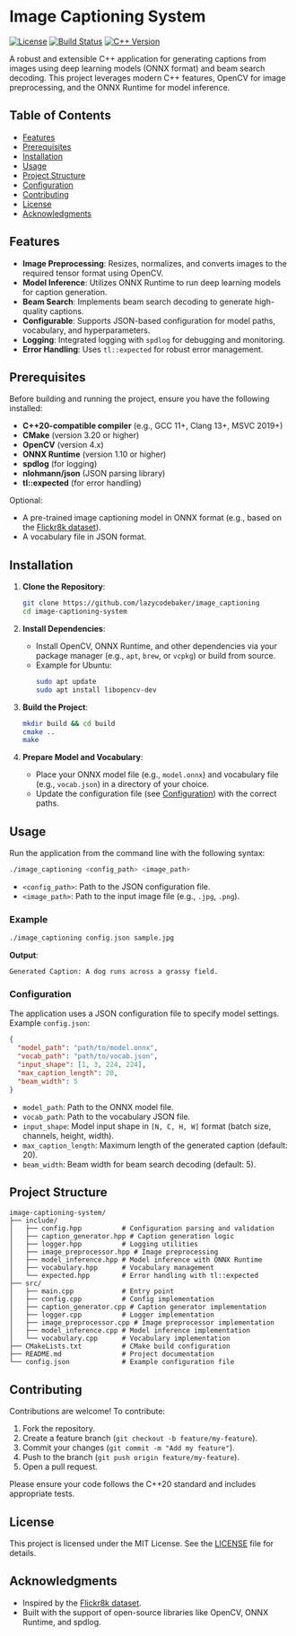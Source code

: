  

# Image Captioning System

[![License](https://img.shields.io/badge/License-MIT-blue.svg)](https://opensource.org/licenses/MIT)
[![Build Status](https://img.shields.io/badge/build-passing-brightgreen.svg)]()
[![C++ Version](https://img.shields.io/badge/C%2B%2B-20-blue.svg)](https://en.cppreference.com/w/cpp/20)

A robust and extensible C++ application for generating captions from images using deep learning models (ONNX format) and beam search decoding. This project leverages modern C++ features, OpenCV for image preprocessing, and the ONNX Runtime for model inference.

## Table of Contents
- [Features](#features)
- [Prerequisites](#prerequisites)
- [Installation](#installation)
- [Usage](#usage)
- [Project Structure](#project-structure)
- [Configuration](#configuration)
- [Contributing](#contributing)
- [License](#license)
- [Acknowledgments](#acknowledgments)

## Features
- **Image Preprocessing**: Resizes, normalizes, and converts images to the required tensor format using OpenCV.
- **Model Inference**: Utilizes ONNX Runtime to run deep learning models for caption generation.
- **Beam Search**: Implements beam search decoding to generate high-quality captions.
- **Configurable**: Supports JSON-based configuration for model paths, vocabulary, and hyperparameters.
- **Logging**: Integrated logging with `spdlog` for debugging and monitoring.
- **Error Handling**: Uses `tl::expected` for robust error management.

## Prerequisites
Before building and running the project, ensure you have the following installed:
- **C++20-compatible compiler** (e.g., GCC 11+, Clang 13+, MSVC 2019+)
- **CMake** (version 3.20 or higher)
- **OpenCV** (version 4.x)
- **ONNX Runtime** (version 1.10 or higher)
- **spdlog** (for logging)
- **nlohmann/json** (JSON parsing library)
- **tl::expected** (for error handling)

Optional:
- A pre-trained image captioning model in ONNX format (e.g., based on the [Flickr8k dataset](https://github.com/goodwillyoga/Flickr8k_dataset)).
- A vocabulary file in JSON format.

## Installation
1. **Clone the Repository**:
   ```bash
   git clone https://github.com/lazycodebaker/image_captioning
   cd image-captioning-system
   ```

2. **Install Dependencies**:
   - Install OpenCV, ONNX Runtime, and other dependencies via your package manager (e.g., `apt`, `brew`, or `vcpkg`) or build from source.
   - Example for Ubuntu:
     ```bash
     sudo apt update
     sudo apt install libopencv-dev
     ```

3. **Build the Project**:
   ```bash
   mkdir build && cd build
   cmake ..
   make
   ```

4. **Prepare Model and Vocabulary**:
   - Place your ONNX model file (e.g., `model.onnx`) and vocabulary file (e.g., `vocab.json`) in a directory of your choice.
   - Update the configuration file (see [Configuration](#configuration)) with the correct paths.

## Usage
Run the application from the command line with the following syntax:
```bash
./image_captioning <config_path> <image_path>
```
- `<config_path>`: Path to the JSON configuration file.
- `<image_path>`: Path to the input image file (e.g., `.jpg`, `.png`).

### Example
```bash
./image_captioning config.json sample.jpg
```
**Output**:
```
Generated Caption: A dog runs across a grassy field.
```

### Configuration
The application uses a JSON configuration file to specify model settings. Example `config.json`:
```json
{
  "model_path": "path/to/model.onnx",
  "vocab_path": "path/to/vocab.json",
  "input_shape": [1, 3, 224, 224],
  "max_caption_length": 20,
  "beam_width": 5
}
```
- `model_path`: Path to the ONNX model file.
- `vocab_path`: Path to the vocabulary JSON file.
- `input_shape`: Model input shape in `[N, C, H, W]` format (batch size, channels, height, width).
- `max_caption_length`: Maximum length of the generated caption (default: 20).
- `beam_width`: Beam width for beam search decoding (default: 5).

## Project Structure
```
image-captioning-system/
├── include/
│   ├── config.hpp          # Configuration parsing and validation
│   ├── caption_generator.hpp # Caption generation logic
│   ├── logger.hpp          # Logging utilities
│   ├── image_preprocessor.hpp # Image preprocessing
│   ├── model_inference.hpp # Model inference with ONNX Runtime
│   ├── vocabulary.hpp      # Vocabulary management
│   └── expected.hpp        # Error handling with tl::expected
├── src/
│   ├── main.cpp            # Entry point
│   ├── config.cpp          # Config implementation
│   ├── caption_generator.cpp # Caption generator implementation
│   ├── logger.cpp          # Logger implementation
│   ├── image_preprocessor.cpp # Image preprocessor implementation
│   ├── model_inference.cpp # Model inference implementation
│   └── vocabulary.cpp      # Vocabulary implementation
├── CMakeLists.txt          # CMake build configuration
├── README.md               # Project documentation
└── config.json             # Example configuration file
```

## Contributing
Contributions are welcome! To contribute:
1. Fork the repository.
2. Create a feature branch (`git checkout -b feature/my-feature`).
3. Commit your changes (`git commit -m "Add my feature"`).
4. Push to the branch (`git push origin feature/my-feature`).
5. Open a pull request.

Please ensure your code follows the C++20 standard and includes appropriate tests.

## License
This project is licensed under the MIT License. See the [LICENSE](LICENSE) file for details.

## Acknowledgments
- Inspired by the [Flickr8k dataset](https://github.com/goodwillyoga/Flickr8k_dataset).
- Built with the support of open-source libraries like OpenCV, ONNX Runtime, and spdlog.
